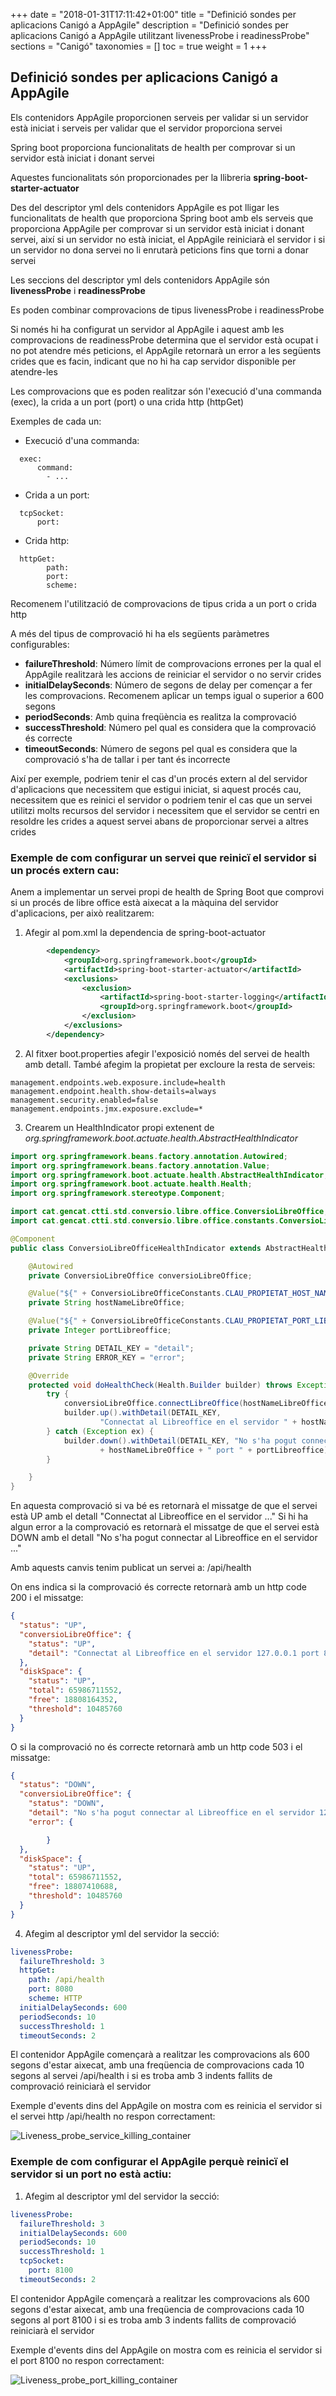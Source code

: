 +++
date        = "2018-01-31T17:11:42+01:00"
title       = "Definició sondes per aplicacions Canigó a AppAgile"
description = "Definició sondes per aplicacions Canigó a AppAgile utilitzant livenessProbe i readinessProbe"
sections    = "Canigó"
taxonomies  = []
toc 		= true
weight 		= 1
+++

## Definició sondes per aplicacions Canigó a AppAgile

Els contenidors AppAgile proporcionen serveis per validar si un servidor està iniciat i serveis per validar que el servidor proporciona servei

Spring boot proporciona funcionalitats de health per comprovar si un servidor està iniciat i donant servei

Aquestes funcionalitats són proporcionades per la llibreria **spring-boot-starter-actuator**

Des del descriptor yml dels contenidors AppAgile es pot lligar les funcionalitats de health que proporciona Spring boot amb els serveis que proporciona AppAgile per comprovar si un servidor està iniciat i donant servei, així si un servidor no està iniciat, el AppAgile reiniciarà el servidor i si un servidor no dona servei no li enrutarà peticions fins que torni a donar servei

Les seccions del descriptor yml dels contenidors AppAgile són **livenessProbe** i **readinessProbe**

Es poden combinar comprovacions de tipus livenessProbe i readinessProbe

Si només hi ha configurat un servidor al AppAgile i aquest amb les comprovacions de readinessProbe determina que el servidor està ocupat i no pot atendre més peticions, el AppAgile retornarà un error a les següents crides que es facin, indicant que no hi ha cap servidor disponible per atendre-les

Les comprovacions que es poden realitzar són l'execució d'una commanda (exec), la crida a un port (port) o una crida http (httpGet)

Exemples de cada un:
- Execució d'una commanda:
```
  exec:
      command:
        - ...
```

- Crida a un port:
```
  tcpSocket:
      port: 
```

- Crida http:
```
  httpGet:
    	path: 
    	port: 
    	scheme:
```

Recomenem l'utilització de comprovacions de tipus crida a un port o crida http

A més del tipus de comprovació hi ha els següents paràmetres configurables:
- **failureThreshold**: Número límit de comprovacions errones per la qual el AppAgile realitzarà les accions de reiniciar el servidor o no servir crides
- **initialDelaySeconds**: Número de segons de delay per començar a fer les comprovacions. Recomenem aplicar un temps igual o superior a 600 segons
- **periodSeconds**: Amb quina freqüència es realitza la comprovació
- **successThreshold**: Número pel qual es considera que la comprovació és correcte
- **timeoutSeconds**: Número de segons pel qual es considera que la comprovació s'ha de tallar i per tant és incorrecte

Així per exemple, podriem tenir el cas d'un procés extern al del servidor d'aplicacions que necessitem que estigui iniciat, si aquest procés cau, necessitem que es reinici el servidor o podriem tenir el cas que un servei utilitzi molts recursos del servidor i necessitem que el servidor se centri en resoldre les crides a aquest servei abans de proporcionar servei a altres crides

### Exemple de com configurar un servei que reinicï el servidor si un procés extern cau:

Anem a implementar un servei propi de health de Spring Boot que comprovi si un procés de libre office està aixecat a la màquina del servidor d'aplicacions, per això realitzarem:

1. Afegir al pom.xml la dependencia de spring-boot-actuator
``` xml
		<dependency>
			<groupId>org.springframework.boot</groupId>
			<artifactId>spring-boot-starter-actuator</artifactId>
			<exclusions>
				<exclusion>
					<artifactId>spring-boot-starter-logging</artifactId>
					<groupId>org.springframework.boot</groupId>
				</exclusion>
			</exclusions>
		</dependency>
```
		
2. Al fitxer boot.properties afegir l'exposició només del servei de health amb detall. També afegim la propietat per excloure la resta de serveis:
``` properties
management.endpoints.web.exposure.include=health
management.endpoint.health.show-details=always
management.security.enabled=false
management.endpoints.jmx.exposure.exclude=*
```

3. Crearem un HealthIndicator propi extenent de *org.springframework.boot.actuate.health.AbstractHealthIndicator*
``` java
import org.springframework.beans.factory.annotation.Autowired;
import org.springframework.beans.factory.annotation.Value;
import org.springframework.boot.actuate.health.AbstractHealthIndicator;
import org.springframework.boot.actuate.health.Health;
import org.springframework.stereotype.Component;

import cat.gencat.ctti.std.conversio.libre.office.ConversioLibreOffice;
import cat.gencat.ctti.std.conversio.libre.office.constants.ConversioLibreOfficeConstants;

@Component
public class ConversioLibreOfficeHealthIndicator extends AbstractHealthIndicator {

	@Autowired
	private ConversioLibreOffice conversioLibreOffice;

	@Value("${" + ConversioLibreOfficeConstants.CLAU_PROPIETAT_HOST_NAME_LIBRE_OFFICE + "}")
	private String hostNameLibreOffice;

	@Value("${" + ConversioLibreOfficeConstants.CLAU_PROPIETAT_PORT_LIBRE_OFFICE + "}")
	private Integer portLibreoffice;

	private String DETAIL_KEY = "detail";
	private String ERROR_KEY = "error";

	@Override
	protected void doHealthCheck(Health.Builder builder) throws Exception {
		try {
			conversioLibreOffice.connectLibreOffice(hostNameLibreOffice, portLibreoffice);
			builder.up().withDetail(DETAIL_KEY,
					"Connectat al Libreoffice en el servidor " + hostNameLibreOffice + " port " + portLibreoffice);
		} catch (Exception ex) {
			builder.down().withDetail(DETAIL_KEY, "No s'ha pogut connectar al Libreoffice en el servidor "
					+ hostNameLibreOffice + " port " + portLibreoffice).withDetail(ERROR_KEY, ex);
		}

	}
}
```

En aquesta comprovació si va bé es retornarà el missatge de que el servei està UP amb el detall "Connectat al Libreoffice en el servidor ..."
Si hi ha algun error a la comprovació es retornarà el missatge de que el servei està DOWN amb el detall "No s'ha pogut connectar al Libreoffice en el servidor ..."

Amb aquests canvis tenim publicat un servei a:
/api/health

On ens indica si la comprovació és correcte retornarà amb un http code 200 i el missatge:
``` json
{
  "status": "UP",
  "conversioLibreOffice": {
    "status": "UP",
    "detail": "Connectat al Libreoffice en el servidor 127.0.0.1 port 8100"
  },
  "diskSpace": {
    "status": "UP",
    "total": 65986711552,
    "free": 18808164352,
    "threshold": 10485760
  }
}
```

O si la comprovació no és correcte retornarà amb un http code 503 i el missatge:
``` json
{
  "status": "DOWN",
  "conversioLibreOffice": {
    "status": "DOWN",
    "detail": "No s'ha pogut connectar al Libreoffice en el servidor 127.0.0.1 port 8100",
    "error": {

		}
  },
  "diskSpace": {
    "status": "UP",
    "total": 65986711552,
    "free": 18807410688,
    "threshold": 10485760
  }
}
```

4. Afegim al descriptor yml del servidor la secció:
``` yml
livenessProbe:
  failureThreshold: 3
  httpGet:
    path: /api/health
    port: 8080
    scheme: HTTP
  initialDelaySeconds: 600
  periodSeconds: 10
  successThreshold: 1
  timeoutSeconds: 2
```
  
El contenidor AppAgile començarà a realitzar les comprovacions als 600 segons d'estar aixecat, amb una freqüencia de comprovacions cada 10 segons al servei /api/health i si es troba amb 3 indents fallits de comprovació reiniciarà el servidor

Exemple d'events dins del AppAgile on mostra com es reinicia el servidor si el servei http /api/health no respon correctament:

![Liveness_probe_service_killing_container](/content/drafts/Liveness_probe_service_killing_container.png "Liveness probe service killing container")

### Exemple de com configurar el AppAgile perquè reinicï el servidor si un port no està actiu:

1. Afegim al descriptor yml del servidor la secció:
``` yml
livenessProbe:
  failureThreshold: 3
  initialDelaySeconds: 600
  periodSeconds: 10
  successThreshold: 1
  tcpSocket:
    port: 8100
  timeoutSeconds: 2
```
  
El contenidor AppAgile començarà a realitzar les comprovacions als 600 segons d'estar aixecat, amb una freqüencia de comprovacions cada 10 segons al port 8100 i si es troba amb 3 indents fallits de comprovació reiniciarà el servidor

Exemple d'events dins del AppAgile on mostra com es reinicia el servidor si el port 8100 no respon correctament:

![Liveness_probe_port_killing_container](/content/drafts/Liveness_probe_port_killing_container.png "Liveness probe port killing container")

